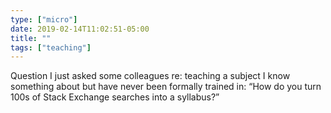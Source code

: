 ```yaml
---
type: ["micro"]
date: 2019-02-14T11:02:51-05:00
title: ""
tags: ["teaching"]
---
```

Question I just asked some colleagues re: teaching a subject I know something about but have never been formally trained in: “How do you turn 100s of Stack Exchange searches into a syllabus?”
